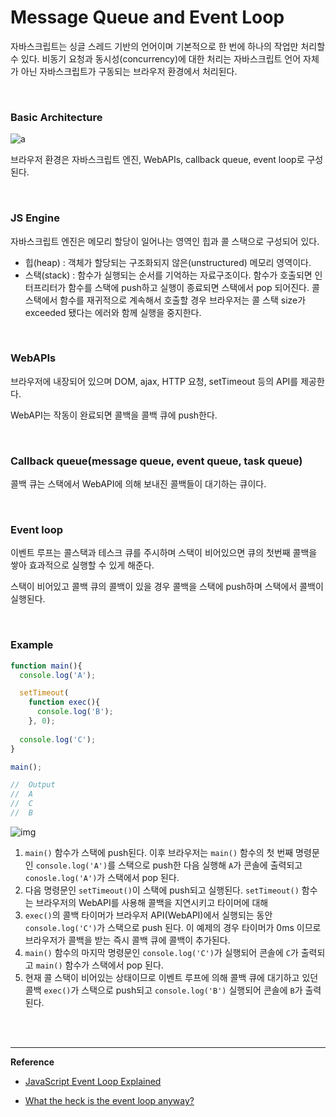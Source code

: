# Message Queue and Event Loop

자바스크립트는 싱글 스레드 기반의 언어이며 기본적으로 한 번에 하나의 작업만 처리할 수 있다. 비동기 요청과 동시성(concurrency)에 대한 처리는 자바스크립트 언어 자체가 아닌 자바스크립트가 구동되는 브라우저 환경에서 처리된다.

<br>

### Basic Architecture

![a](https://miro.medium.com/max/1050/1*7GXoHZiIUhlKuKGT22gHmA.png)

브라우저 환경은 자바스크립트 엔진, WebAPIs, callback queue, event loop로 구성된다.

<br>

### JS Engine

자바스크립트 엔진은 메모리 할당이 일어나는 영역인 힙과 콜 스택으로 구성되어 있다.

- 힙(heap) : 객체가 할당되는 구조화되지 않은(unstructured) 메모리 영역이다.
- 스택(stack) : 함수가 실행되는 순서를 기억하는 자료구조이다. 함수가 호출되면 인터프리터가 함수를 스택에 push하고 실행이 종료되면 스택에서 pop 되어진다. 콜 스택에서 함수를 재귀적으로 계속해서 호출할 경우 브라우저는 콜 스택 size가 exceeded 됐다는 에러와 함께 실행을 중지한다. 

<br>

### WebAPIs 

브라우저에 내장되어 있으며 DOM, ajax, HTTP 요청, setTimeout 등의 API를 제공한다.

WebAPI는 작동이 완료되면 콜백을 콜백 큐에 push한다.

<br>

### Callback queue(message queue, event queue, task queue)

콜백 큐는 스택에서 WebAPI에 의해 보내진 콜백들이 대기하는 큐이다.

<br>

### Event loop

이벤트 루프는 콜스택과 테스크 큐를 주시하며 스택이 비어있으면 큐의 첫번째 콜백을 쌓아 효과적으로 실행할 수 있게 해준다.

스택이 비어있고 콜백 큐의 콜백이 있을 경우 콜백을 스택에 push하며 스택에서 콜백이 실행된다.

<br>

### Example

```javascript
function main(){
  console.log('A');

  setTimeout(
    function exec(){ 
      console.log('B'); 
    }, 0);
  
  console.log('C');
}

main();

//	Output
//	A
//	C
//  B
```

![img](https://miro.medium.com/max/2000/1*64BQlpR00yfDKsXVv9lnIg.png)

1. `main()` 함수가 스택에 push된다. 이후 브라우저는 `main()` 함수의 첫 번째 명령문인 `console.log('A')`를 스택으로 push한 다음 실행해 `A`가 콘솔에 출력되고 `conosle.log('A')`가 스택에서 pop 된다.
2. 다음 명령문인 `setTimeout()`이 스택에 push되고 실행된다. `setTimeout()` 함수는 브라우저의 WebAPI를 사용해 콜백을 지연시키고 타이머에 대해
3. `exec()`의 콜백 타이머가 브라우저 API(WebAPI)에서 실행되는 동안 `console.log('C')`가 스택으로 push 된다. 이 예제의 경우 타이머가 0ms 이므로 브라우저가 콜백을 받는 즉시 콜백 큐에 콜백이 추가된다.
4. `main()` 함수의 마지막 명령문인 `console.log('C')`가 실행되어 콘솔에 `C`가 출력되고 `main()` 함수가 스택에서 pop 된다.
5. 현재 콜 스택이 비어있는 상태이므로 이벤트 루프에 의해 콜백 큐에 대기하고 있던 콜백 `exec()`가 스택으로 push되고 `console.log('B')` 실행되어 콘솔에 `B`가 출력된다.

<br>

<br>


------

**Reference**

- [JavaScript Event Loop Explained](https://medium.com/front-end-weekly/javascript-event-loop-explained-4cd26af121d4)

- [What the heck is the event loop anyway?](https://www.youtube.com/watch?v=8aGhZQkoFbQ)

  

